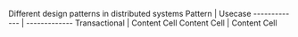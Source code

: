 
Different design patterns in distributed systems
Pattern | Usecase
------------- | -------------
Transactional  | Content Cell
Content Cell  | Content Cell 
